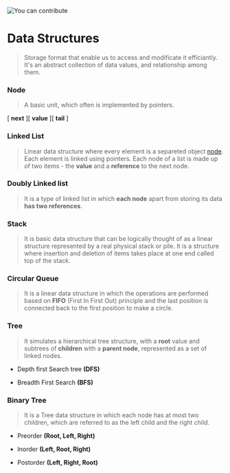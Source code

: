 ![You can contribute](https://img.shields.io/static/v1?label=&message=contribute&color=green&style=flat-square)

# Data Structures

> Storage format that enable us to access and modificate it efficiantly.
> It's an abstract collection of data values, and relationship among them.


### Node 

>  A basic unit, which often is implemented by pointers.

[ **next** ][ **value** ][ **tail** ]

### Linked List

> Linear data structure where every element is a separeted object [node](). 
> Each element is linked using pointers. 
> Each node of a list is made up of two items - the **value** and a **reference** to the next node.

### Doubly Linked list 

> It is a type of linked list in which **each node** apart from storing its data **has two references**.

### Stack

> It is basic data structure that can be logically thought of as a linear structure represented by a real physical stack or pile.
> It is a structure where insertion and deletion of items takes place at one end called top of the stack.

### Circular Queue

> It is a linear data structure in which the operations are performed based on **FIFO** (First In First Out) principle 
> and the last position is connected back to the first position to make a circle.

### Tree

> It simulates a hierarchical tree structure, with a **root** value and subtrees of **children** with a **parent node**,
> represented as a set of linked nodes.

- Depth first Search tree **(DFS)**

- Breadth First Search **(BFS)**

### Binary Tree

> It is a Tree data structure in which each node has at most two children, 
> which are referred to as the left child and the right child.


- Preorder **(Root, Left, Right)**

- Inorder **(Left, Root, Right)**

- Postorder **(Left, Right, Root)**
